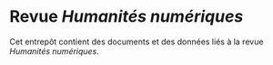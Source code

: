 # Revue *Humanités numériques*

Cet entrepôt contient des documents et des données liés à la revue *Humanités numériques*.
